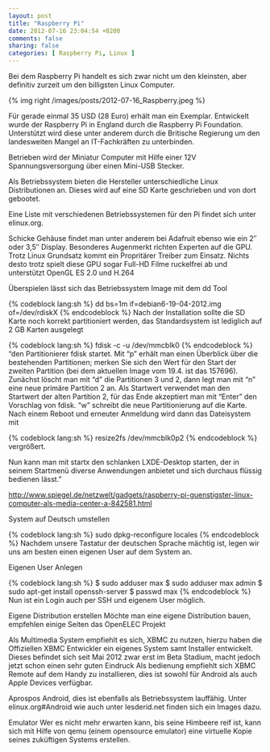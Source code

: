 ```yaml
---
layout: post
title: "Raspberry Pi"
date: 2012-07-16 23:04:54 +0200
comments: false
sharing: false
categories: [ Raspberry Pi, Linux ]
---
```

Bei dem Raspberry Pi handelt es sich zwar nicht um den kleinsten, aber definitiv zurzeit um den billigsten Linux Computer.

{% img right /images/posts/2012-07-16_Raspberry.jpeg %}

Für gerade einmal 35 USD (28 Euro) erhält man ein Exemplar. Entwickelt wurde der Raspberry Pi in England durch die Raspberry Pi Foundation. Unterstützt wird diese unter anderem durch die Britische Regierung um den landesweiten Mangel an IT-Fachkräften zu unterbinden.

<!-- more -->

Betrieben wird der Miniatur Computer mit Hilfe einer 12V Spannungsversorgung über einen Mini-USB Stecker.

Als Betriebssystem bieten die Hersteller unterschiedliche Linux Distributionen an.
Dieses wird auf eine SD Karte geschrieben und von dort gebootet.

Eine Liste mit verschiedenen Betriebssystemen für den Pi findet sich unter elinux.org.

Schicke Gehäuse findet man unter anderem bei Adafruit ebenso wie ein 2″ oder 3,5″ Display. Besonderes Augenmerkt richten Experten auf die GPU. Trotz Linux Grundsatz kommt ein Propritärer Treiber zum Einsatz. Nichts desto trotz spielt diese GPU sogar Full-HD Filme ruckelfrei ab und unterstützt OpenGL ES 2.0 und H.264

Überspielen lässt sich das Betriebssystem Image mit dem dd Tool


{% codeblock lang:sh %}
dd bs=1m if=debian6-19-04-2012.img of=/dev/rdiskX
{% endcodeblock %}
Nach der Installation sollte die SD Karte noch korrekt partitioniert werden, das Standardsystem ist lediglich auf 2 GB Karten ausgelegt


{% codeblock lang:sh %}
fdisk -c -u /dev/mmcblk0
{% endcodeblock %}
“den Partitionierer fdisk startet. Mit “p” erhält man einen Überblick über die bestehenden Partitionen; merken Sie sich den Wert für den Start der zweiten Partition (bei dem aktuellen Image vom 19.4. ist das 157696). Zunächst löscht man mit “d” die Partitionen 3 und 2, dann legt man mit “n” eine neue primäre Partition 2 an. Als Startwert verwendet man den Startwert der alten Partition 2, für das Ende akzeptiert man mit “Enter” den Vorschlag von fdisk. “w” schreibt die neue Partitionierung auf die Karte. Nach einem Reboot und erneuter Anmeldung wird dann das Dateisystem mit


{% codeblock lang:sh %}
resize2fs /dev/mmcblk0p2
{% endcodeblock %}
vergrößert.

Nun kann man mit startx den schlanken LXDE-Desktop starten, der in seinem Startmenü diverse Anwendungen anbietet und sich durchaus flüssig bedienen lässt.”

http://www.spiegel.de/netzwelt/gadgets/raspberry-pi-guenstigster-linux-computer-als-media-center-a-842581.html

 

System auf Deutsch umstellen

{% codeblock lang:sh %}
sudo dpkg-reconfigure locales
{% endcodeblock %}
Nachdem unsere Tastatur der deutschen Sprache mächtig ist, legen wir uns am besten einen eigenen User auf dem System an.

 

Eigenen User Anlegen

{% codeblock lang:sh %}
$ sudo adduser max
$ sudo adduser max admin
$ sudo apt-get install openssh-server
$ passwd max
{% endcodeblock %}
Nun ist ein Login auch per SSH und eigenem User möglich.

 

Eigene Distribution erstellen
Möchte man eine eigene Distribution bauen, empfehlen einige Seiten das OpenELEC Projekt

Als Multimedia System empfiehlt es sich, XBMC zu nutzen, hierzu haben die Offiziellen XBMC Entwickler ein eigenes System samt Installer entwickelt. Dieses befindet sich seit Mai 2012 zwar erst im Beta Stadium, macht jedoch jetzt schon einen sehr guten Eindruck Als bedienung empfiehlt sich XBMC Remote auf dem Handy zu installieren, dies ist sowohl für Android als auch Apple Devices verfügbar.

Aprospos Android, dies ist ebenfalls als Betriebssystem lauffähig. Unter elinux.org#Android wie auch unter lesderid.net finden sich ein Images dazu.

 

Emulator
Wer es nicht mehr erwarten kann, bis seine Himbeere reif ist, kann sich mit Hilfe von qemu (einem opensource emulator) eine virtuelle Kopie seines zuküftigen Systems erstellen.